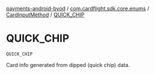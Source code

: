 [payments-android-byod](../../index.md) / [com.cardflight.sdk.core.enums](../index.md) / [CardInputMethod](index.md) / [QUICK_CHIP](./-q-u-i-c-k_-c-h-i-p.md)

# QUICK_CHIP

`QUICK_CHIP`

Card info generated from dipped (quick chip) data.

